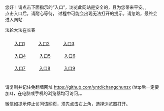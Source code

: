 您好！请点击下面指示的“入口”，浏览此网站是安全的，且为您带来平安。。 <br/>
点击入口后，请耐心等待， 过程中可能会出现无法打开的提示，请忽略，最终会进入网站. </br>

法轮大法在长春<br/>
<div style="padding:10px"><a style="margin:20px" target="_blank" href="https://d2amwnse7h6y7q.cloudfront.net/2Qpsp?qwiacrno" id="ccLink1" rel="nofollow">入口1</a> <a target="_blank" style="margin:20px" href="https://d3m9chaetyo54s.cloudfront.net/2Qpsp?gcxdnjfe" id="ccLink2" rel="nofollow">入口2</a> <a style="margin:20px" target="_blank" href="https://d5tboxnslk4l9.cloudfront.net/2Qpsp?lcius" id="ccLink3" rel="nofollow">入口3</a></div>

<div style="padding:10px" ><a style="margin:20px" target="_blank" href="https://d2amwnse7h6y7q.cloudfront.net/2Qpsp?qwiacrno" id="ccLink4" rel="nofollow">入口4</a> <a style="margin:20px" href="https://d3m9chaetyo54s.cloudfront.net/2Qpsp?gcxdnjfe" target="_blank" id="ccLink5" rel="nofollow">入口5</a> <a style="margin:20px" href="https://d5tboxnslk4l9.cloudfront.net/2Qpsp?lcius" target="_blank" id="ccLink6" rel="nofollow">入口6</a></div>

<div style="padding:10px"><a style="margin:20px" target="_blank" href="https://d2amwnse7h6y7q.cloudfront.net/2Qpsp?qwiacrno" id="ccLink7" rel="nofollow">入口7</a> <a style="margin:20px" href="https://d3m9chaetyo54s.cloudfront.net/2Qpsp?gcxdnjfe" target="_blank" id="ccLink8" rel="nofollow">入口8</a> <a style="margin:20px" target="_blank" href="https://d5tboxnslk4l9.cloudfront.net/2Qpsp?lcius" id="ccLink9" rel="nofollow">入口9</a></div>

<br/>



请复制并记住免翻墙网址 https://github.com/yntd/changchunzx (http后一定要加s)，在电脑或手机的浏览器均可访问。。<br/>

微信如提示停止访问该网页，须先点击右上角，选择浏览器打开。
